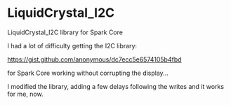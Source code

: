 # LiquidCrystal_I2C
LiquidCrystal_I2C library for Spark Core

I had a lot of difficulty getting the I2C library:

https://gist.github.com/anonymous/dc7ecc5e6574105b4fbd


for Spark Core working without corrupting the display...


I modified the library, adding a few delays following the writes and it works for me, now.

